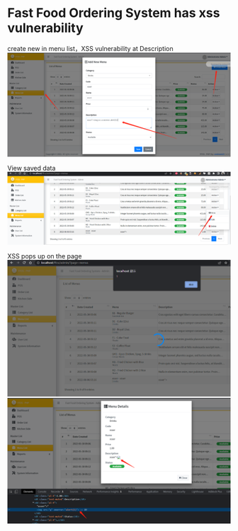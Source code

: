 # Fast Food Ordering System has xss vulnerability


create new in menu list，XSS vulnerability at Description
![img-1](./1.jpg)

View saved data
![img-2](./2.jpg)

XSS pops up on the page
![img-3](./3.jpg)
![img-4](./4.jpg)
